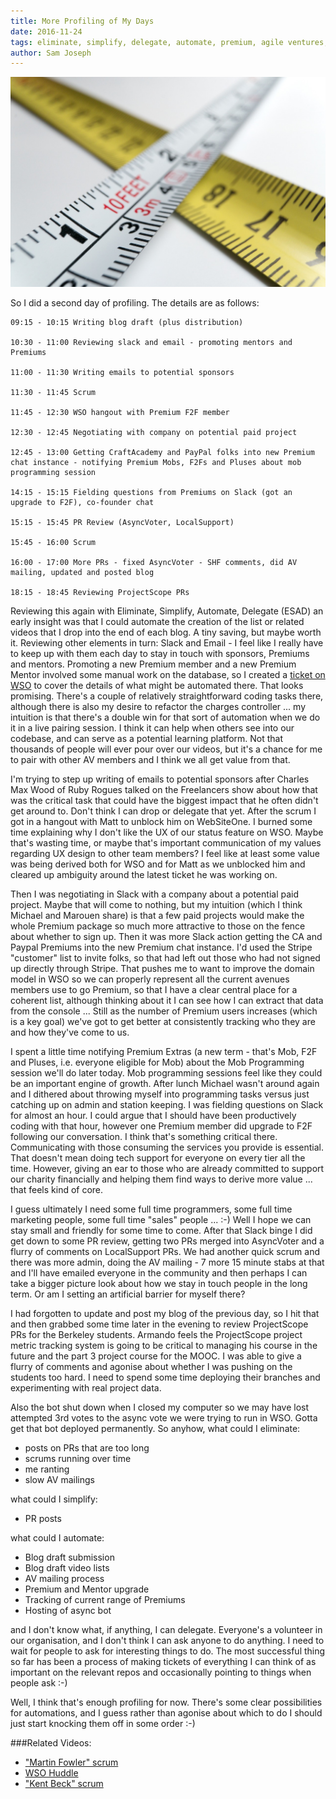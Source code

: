 ```yaml
---
title: More Profiling of My Days
date: 2016-11-24
tags: eliminate, simplify, delegate, automate, premium, agile ventures, planning, prioritising, profiling, measuring, sponsors, upgrades, communication
author: Sam Joseph
---
```


![debugging](/images/measurement.jpg)

So I did a second day of profiling.  The details are as follows:

```
09:15 - 10:15 Writing blog draft (plus distribution)

10:30 - 11:00 Reviewing slack and email - promoting mentors and Premiums

11:00 - 11:30 Writing emails to potential sponsors

11:30 - 11:45 Scrum

11:45 - 12:30 WSO hangout with Premium F2F member

12:30 - 12:45 Negotiating with company on potential paid project

12:45 - 13:00 Getting CraftAcademy and PayPal folks into new Premium chat instance - notifying Premium Mobs, F2Fs and Pluses about mob programming session

14:15 - 15:15 Fielding questions from Premiums on Slack (got an upgrade to F2F), co-founder chat

15:15 - 15:45 PR Review (AsyncVoter, LocalSupport)

15:45 - 16:00 Scrum

16:00 - 17:00 More PRs - fixed AsyncVoter - SHF comments, did AV mailing, updated and posted blog 

18:15 - 18:45 Reviewing ProjectScope PRs
```

Reviewing this again with Eliminate, Simplify, Automate, Delegate (ESAD) an early insight was that I could automate the creation of the list or related videos that I drop into the end of each blog.  A tiny saving, but maybe worth it.  Reviewing other elements in turn: Slack and Email - I feel like I really have to keep up with them each day to stay in touch with sponsors, Premiums and mentors.  Promoting a new Premium member and a new Premium Mentor involved some manual work on the database, so I created a [ticket on WSO](https://github.com/AgileVentures/WebsiteOne/issues/1300) to cover the details of what might be automated there.  That looks promising. There's a couple of relatively straightforward coding tasks there, although there is also my desire to refactor the charges controller ... my intuition is that there's a double win for that sort of automation when we do it in a live pairing session.  I think it can help when others see into our codebase, and can serve as a potential learning platform.   Not that thousands of people will ever pour over our videos, but it's a chance for me to pair with other AV members and I think we all get value from that.

I'm trying to step up writing of emails to potential sponsors after Charles Max Wood of Ruby Rogues talked on the Freelancers show about how that was the critical task that could have the biggest impact that he often didn't get around to.  Don't think I can drop or delegate that yet.  After the scrum I got in a hangout with Matt to unblock him on WebSiteOne.  I burned some time explaining why I don't like the UX of our status feature on WSO.  Maybe that's wasting time, or maybe that's important communication of my values regarding UX design to other team members?  I feel like at least some value was being derived both for WSO and for Matt as we unblocked him and cleared up ambiguity around the latest ticket he was working on.

Then I was negotiating in Slack with a company about a potential paid project.  Maybe that will come to nothing, but my intuition (which I think Michael and Marouen share) is that a few paid projects would make the whole Premium package so much more attractive to those on the fence about whether to sign up.  Then it was more Slack action getting the CA and Paypal Premiums into the new Premium chat instance.  I'd used the Stripe "customer" list to invite folks, so that had left out those who had not signed up directly through Stripe.  That pushes me to want to improve the domain model in WSO so we can properly represent all the current avenues members use to go Premium, so that I have a clear central place for a coherent list, although thinking about it I can see how I can extract that data from the console ...  Still as the number of Premium users increases (which is a key goal) we've got to get better at consistently tracking who they are and how they've come to us.

I spent a little time notifying Premium Extras (a new term - that's Mob, F2F and Pluses, i.e. everyone eligible for Mob) about the Mob Programming session we'll do later today.  Mob programming sessions feel like they could be an important engine of growth.  After lunch Michael wasn't around again and I dithered about throwing myself into programming tasks versus just catching up on admin and station keeping.  I was fielding questions on Slack for almost an hour.  I could argue that I should have been productively coding with that hour, however one Premium member did upgrade to F2F following our conversation.  I think that's something critical there.  Communicating with those consuming the services you provide is essential.  That doesn't mean doing tech support for everyone on every tier all the time.  However, giving an ear to those who are already committed to support our charity financially and helping them find ways to derive more value ... that feels kind of core.  

I guess ultimately I need some full time programmers, some full time marketing people, some full time "sales" people ... :-) Well I hope we can stay small and friendly for some time to come.  After that Slack binge I did get down to some PR review, getting two PRs merged into AsyncVoter and a flurry of comments on LocalSupport PRs.  We had another quick scrum and there was more admin, doing the AV mailing - 7 more 15 minute stabs at that and I'll have emailed everyone in the community and then perhaps I can take a bigger picture look about how we stay in touch people in the long term.  Or am I setting an artificial barrier for myself there?

I had forgotten to update and post my blog of the previous day, so I hit that and then grabbed some time later in the evening to review ProjectScope PRs for the Berkeley students.  Armando feels the ProjectScope project metric tracking system is going to be critical to managing his course in the future and the part 3 project course for the MOOC.  I was able to give a flurry of comments and agonise about whether I was pushing on the students too hard.  I need to spend some time deploying their branches and experimenting with real project data.

Also the bot shut down when I closed my computer so we may have lost attempted 3rd votes to the async vote we were trying to run in WSO.  Gotta get that bot deployed permanently.  So anyhow, what could I eliminate:

* posts on PRs that are too long
* scrums running over time
* me ranting
* slow AV mailings

what could I simplify:

* PR posts

what could I automate:

* Blog draft submission
* Blog draft video lists
* AV mailing process
* Premium and Mentor upgrade
* Tracking of current range of Premiums
* Hosting of async bot

and I don't know what, if anything, I can delegate. Everyone's a volunteer in our organisation, and I don't think I can ask anyone to do anything.  I need to wait for people to ask for interesting things to do.  The most successful thing so far has been a process of making tickets of everything I can think of as important on the relevant repos and occasionally pointing to things when people ask :-)

Well, I think that's enough profiling for now.  There's some clear possibilities for automations, and I guess rather than agonise about which to do I should just start knocking them off in some order :-)

###Related Videos:

* ["Martin Fowler" scrum](https://youtu.be/aGjQ5N7nRfQ)
* [WSO Huddle](https://www.youtube.com/watch?v=dPJqeBPFluc)
* ["Kent Beck" scrum](https://www.youtube.com/watch?v=4qn9b8MVbvg)





